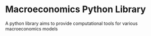 # Macroeconomics Python Library
A python library aims to provide computational tools for various macroeconomics models
